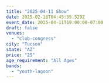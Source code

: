 ```yaml
---
title: "2025-04-11 Show"
date: 2025-02-16T04:45:55.529Z
event_date: 2025-04-11T19:00:00-07:00
draft: false
venues:
  - "club-congress"
city: "Tucson"
state: "AZ"
price: "25"
age_requirement: "All Ages"
bands:
  - "youth-lagoon"
---
```

